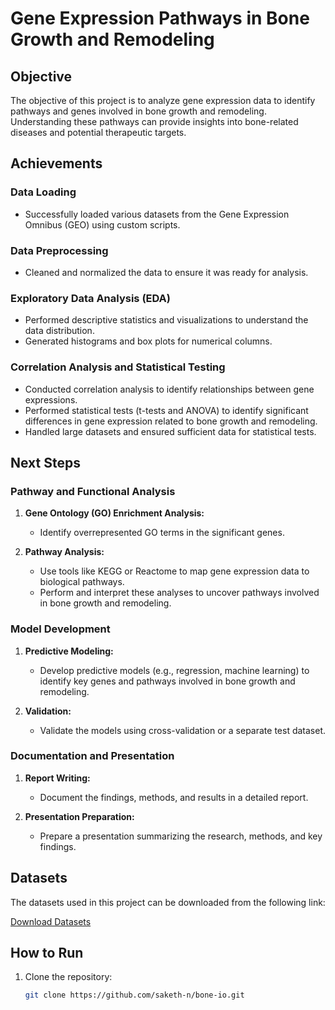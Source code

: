# Gene Expression Pathways in Bone Growth and Remodeling

## Objective

The objective of this project is to analyze gene expression data to identify pathways and genes involved in bone growth and remodeling. Understanding these pathways can provide insights into bone-related diseases and potential therapeutic targets.

## Achievements

### Data Loading

- Successfully loaded various datasets from the Gene Expression Omnibus (GEO) using custom scripts.

### Data Preprocessing

- Cleaned and normalized the data to ensure it was ready for analysis.

### Exploratory Data Analysis (EDA)

- Performed descriptive statistics and visualizations to understand the data distribution.
- Generated histograms and box plots for numerical columns.

### Correlation Analysis and Statistical Testing

- Conducted correlation analysis to identify relationships between gene expressions.
- Performed statistical tests (t-tests and ANOVA) to identify significant differences in gene expression related to bone growth and remodeling.
- Handled large datasets and ensured sufficient data for statistical tests.

## Next Steps

### Pathway and Functional Analysis

1. **Gene Ontology (GO) Enrichment Analysis:**
   - Identify overrepresented GO terms in the significant genes.

2. **Pathway Analysis:**
   - Use tools like KEGG or Reactome to map gene expression data to biological pathways.
   - Perform and interpret these analyses to uncover pathways involved in bone growth and remodeling.

### Model Development

1. **Predictive Modeling:**
   - Develop predictive models (e.g., regression, machine learning) to identify key genes and pathways involved in bone growth and remodeling.

2. **Validation:**
   - Validate the models using cross-validation or a separate test dataset.

### Documentation and Presentation

1. **Report Writing:**
   - Document the findings, methods, and results in a detailed report.

2. **Presentation Preparation:**
   - Prepare a presentation summarizing the research, methods, and key findings.

## Datasets

The datasets used in this project can be downloaded from the following link:

[Download Datasets](https://link_to_your_datasets.com)

## How to Run

1. Clone the repository:
   ```bash
   git clone https://github.com/saketh-n/bone-io.git
